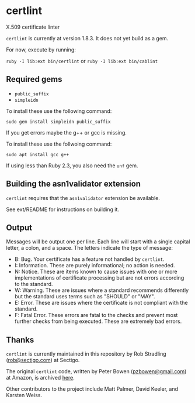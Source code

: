 # certlint
X.509 certificate linter

`certlint` is currently at version 1.8.3.  It does not yet build as a gem.

For now, execute by running:

`ruby -I lib:ext bin/certlint` or `ruby -I lib:ext bin/cablint`

## Required gems

* `public_suffix`
* `simpleidn`

To install these use the following command:

`sudo gem install simpleidn public_suffix`

If you get errors maybe the g++ or gcc is missing.

To install these use the follwoing command:

`sudo apt install gcc g++`

If using less than Ruby 2.3, you also need the `unf` gem.

## Building the asn1validator extension

`certlint` requires that the `asn1validator` extension be available.

See ext/README for instructions on building it.

## Output

Messages will be output one per line.  Each line will start with a single
capital letter, a colon, and a space. The letters indicate the type of message:

* B: Bug. Your certificate has a feature not handled by `certlint`.
* I: Information.  These are purely informational; no action is needed.
* N: Notice.  These are items known to cause issues with one or more implementations of certificate processing but are not errors according to the standard.
* W: Warning.  These are issues where a standard recommends differently but the standard uses terms such as "SHOULD" or "MAY".
* E: Error.  These are issues where the certificate is not compliant with the standard.
* F: Fatal Error.  These errors are fatal to the checks and prevent most further checks from being executed.  These are extremely bad errors.

## Thanks

`certlint` is currently maintained in this repository by Rob Stradling (rob@sectigo.com) at Sectigo.

The original `certlint` code, written by Peter Bowen (pzbowen@gmail.com) at Amazon, is archived [here](https://github.com/amazon-archives/certlint).

Other contributors to the project include Matt Palmer, David Keeler, and Karsten Weiss.
